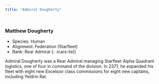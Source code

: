 ```yaml
---
title: "Admiral Dougherty"
---
```


<div class="pics-right">
  <img {% twoxify "assets/img/dougherty.jpg" %} width="500" />
</div>

### Matthew Dougherty 

- Species: Human
- Alignment: Federation (Starfleet)
- Rank: Rear Admiral
{: .lcars-list}

Admiral Dougherty was a Rear Admiral managing Starfleet Alpha Quadrant logistics, one of four in command of the division. In 2371, he expanded his fleet with eight new Excelsior class commissions for eight new captains, including Yeldrin Ral.